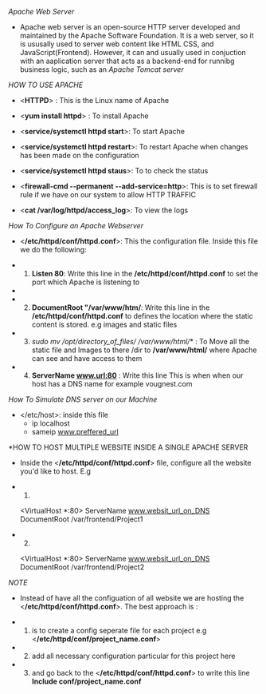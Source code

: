 *Apache Web Server*
- Apache web server is an open-source HTTP server developed and maintained by the Apache Software Foundation. It is a web server, so it is ususally used to server web content like HTML CSS, and JavaScript(Frontend). However, it can and usually used in conjuction with an aaplication server that acts as a backend-end for runnibg business logic, such as an *Apache Tomcat server*

*HOW TO USE APACHE*
- <**HTTPD**> : This is the Linux name of Apache
  
- <**yum install httpd**> : To install Apache
  
- <**service/systemctl httpd start**>: To start Apache
  
- <**service/systemctl httpd restart**>: To restart Apache when changes has been made on the configuration
  
- <**service/systemctl httpd staus**>: To to check the status
  
- <**firewall-cmd --permanent --add-service=http**>: This is to set firewall rule if we have on our system to allow HTTP TRAFFIC
  
- <**cat /var/log/httpd/access_log**>: To view the logs

*How To Configure an Apache Webserver*

-  <**/etc/httpd/conf/httpd.conf**>: This  the configuration file. Inside this file we do the following:
-  1. **Listen 80**: Write this line in the **/etc/httpd/conf/httpd.conf** to set the port which Apache is listening to
- 
-  2. **DocumentRoot "/var/www/htm/**: Write this line in the **/etc/httpd/conf/httpd.conf** to defines the location where the static content is stored. e.g images and static files
  
-  3. **sudo mv /opt/directory_of_files/* /var/www/html/** : To Move all the static file and Images to there /dir to **/var/www/html/** where Apache can see and have access to them

-  4. **ServerName www.url:80** : Write this line This is when when our host has a DNS name for example vougnest.com

*How To Simulate DNS server on our Machine*
-  </etc/host>: inside this file
      -  ip localhost
      -  sameip www.preffered_url 

*HOW TO HOST MULTIPLE WEBSITE INSIDE A SINGLE APACHE SERVER
- Inside the <**/etc/httpd/conf/httpd.conf**> file, configure all the website you'd like to host. E.g
- 1.
  <VirtualHost *:80>
    ServerName www.websit_url_on_DNS
    DocumentRoot /var/frontend/Project1
    </VirtualHost>

- 2.
  <VirtualHost *:80>
    ServerName www.websit_url_on_DNS
    DocumentRoot /var/frontend/Project2
    </VirtualHost>

*NOTE*
- Instead of have all the configuation of all website we are hosting the <**/etc/httpd/conf/httpd.conf**>. The best approach is :
- 1. is to create a config seperate file for each project e.g <**/etc/httpd/conf/project_name.conf**> 
  
- 2.  add all necessary configuration particular for this project here 
  
- 3. and go back to the <**/etc/httpd/conf/httpd.conf**> to write this line **Include conf/project_name.conf** 